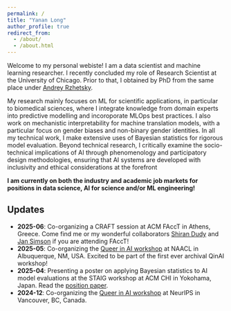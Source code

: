 ```yaml
---
permalink: /
title: "Yanan Long"
author_profile: true
redirect_from: 
  - /about/
  - /about.html
---
```


Welcome to my personal webiste! I am a data scientist and machine learning researcher. I recently concluded my role of Research Scientist at the University of Chicago. Prior to that, I obtained by PhD from the same place under [Andrey Rzhetsky](https://biologicalsciences.uchicago.edu/faculty/andrey-rzhetsky).

My research mainly focuses on ML for scientific applications, in particular to biomedical sciences, where I integrate knowledge from domain experts into predictive modelling and incoroporate MLOps best practices. I also work on mechanistic interpretability for machine translation models, with a particular focus on gender biases and non-binary gender identities. In all my technical work, I make extensive uses of Bayesian statistics for rigorous model evaluation. Beyond technical research, I critically examine the socio-technical implications of AI through phenomenology and participatory design methodologies, ensuring that AI systems are developed with inclusivity and ethical considerations at the forefront

**I am currently on both the industry and academic job markets for positions in data science, AI for science and/or ML engineering!**

## Updates
- **2025-06**: Co-organizing a CRAFT session at ACM FAccT in Athens, Greece. Come find me or my wonderful collaborators [Shiran Dudy](https://www.shirandudy.com/) and [Jan Simson](https://simson.io/) if you are attending FAccT!
- **2025-05**: Co-organizing the [Queer in AI workshop](https://www.queerinai.com/naacl-2025) at NAACL in Albuquerque, NM, USA. Excited to be part of the first ever archival QinAI workshop!
- **2025-04**: Presenting a poster on applying Bayesian statistics to AI model evaluations at the STAIG workshop at ACM CHI in Yokohama, Japan. Read the [position paper](https://arxiv.org/abs/2504.15211).
- **2024-12**: Co-organizing the [Queer in AI workshop](https://www.queerinai.com/neurips-2024) at NeurIPS in Vancouver, BC, Canada.
